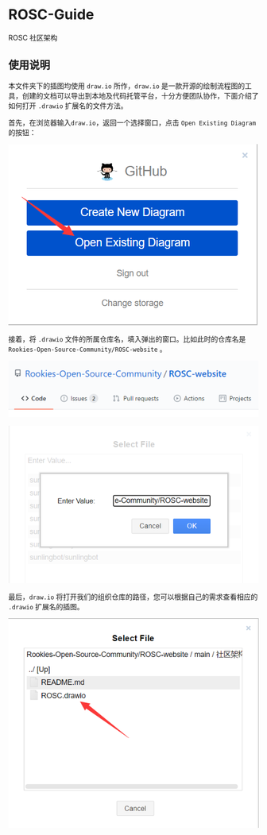 # ROSC-Guide
ROSC  社区架构

## 使用说明

本文件夹下的插图均使用 `draw.io` 所作，`draw.io` 是一款开源的绘制流程图的工具，创建的文档可以导出到本地及代码托管平台，十分方便团队协作，下面介绍了如何打开 `.drawio` 扩展名的文件方法。

首先，在浏览器输入`draw.io`，返回一个选择窗口，点击 `Open Existing Diagram` 的按钮：

![draw20201026191646](/Img/draw20201026191646.png)

接着，将 `.drawio` 文件的所属仓库名，填入弹出的窗口。比如此时的仓库名是 `Rookies-Open-Source-Community/ROSC-website` 。

![draw20201026193238.png](/Img/draw20201026193238.png)

![draw20201026191740.png](/Img/draw20201026191740.png)

最后，`draw.io` 将打开我们的组织仓库的路径，您可以根据自己的需求查看相应的 `.drawio` 扩展名的插图。

![draw20201026191832.png](/Img/draw20201026191832.png)







